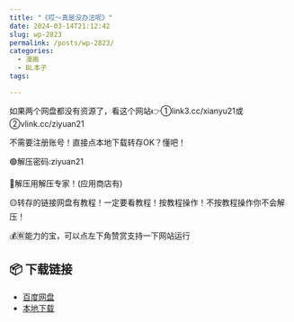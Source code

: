 ```yaml
---
title: "《哎～真是没办法呢》"
date: 2024-03-14T21:12:42
slug: wp-2823
permalink: /posts/wp-2823/
categories:
  - 漫画
  - BL本子
tags:

---
```


如果两个网盘都没有资源了，看这个网站👉①link3.cc/xianyu21或②vlink.cc/ziyuan21

不需要注册账号！直接点本地下载转存OK？懂吧！

🟢解压密码:ziyuan21

🔵解压用解压专家！(应用商店有)

🟡转存的链接网盘有教程！一定要看教程！按教程操作！不按教程操作你不会解压！

💰🈶能力的宝，可以点左下角赞赏支持一下网站运行

## 📦 下载链接
- [百度网盘](https://blziyuan21.com/pay-download/2823?key=7cca04fb2e&down_id=0)
- [本地下载](https://blziyuan21.com/pay-download/2823?key=7cca04fb2e&down_id=1)

